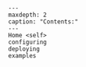 ```{toctree}
---
maxdepth: 2
caption: "Contents:"
---
Home <self>
configuring
deploying
examples
```

```{include} ../README.md
```
